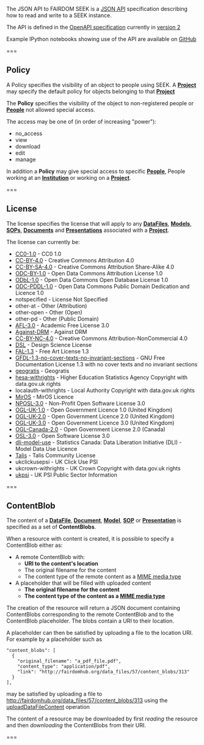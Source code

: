 <a name="api"></a>The JSON API to FAIRDOM SEEK is a [JSON API](http://jsonapi.org) specification describing how to read and write to a SEEK instance.

The API is defined in the [OpenAPI specification](https://swagger.io/specification) currently in [version 2](https://github.com/OAI/OpenAPI-Specification/blob/master/versions/2.0.md)

Example IPython notebooks showing use of the API are available on [GitHub](https://github.com/seek4science/seekAPIexamples)

===

## Policy
<a name="Policy"></a>
A Policy specifies the visibility of an object to people using SEEK. A <a href="#projects">**Project**</a> may specify the default policy for objects belonging to that <a href="#projects">**Project**</a>

The **Policy** specifies the visibility of the object to non-registered people or <a href="#people">**People**</a> not allowed special access.

The access may be one of (in order of increasing "power"):

* no_access
* view
* download
* edit
* manage

In addition a **Policy** may give special access to specific <a href="#people">**People**</a>, People working at an <a href="#institutions">**Institution**</a> or working on a <a href="#projects">**Project**</a>.

===

## License
<a name="License"></a>
The license specifies the license that will apply to any <a href="#dataFiles">**DataFiles**</a>, <a href="#models">**Models**</a>, <a href="#sops">**SOPs**</a>, <a href="#documents">**Documents**</a> and <a href="#presentations">**Presentations**</a> associated with a <a href="#projects">**Project**</a>.

The license can currently be:

* [CC0-1.0](https://creativecommons.org/publicdomain/zero/1.0/) - CC0 1.0
* [CC-BY-4.0](https://creativecommons.org/licenses/by/4.0/) - Creative Commons Attribution 4.0
* [CC-BY-SA-4.0](https://creativecommons.org/licenses/by-sa/4.0/) - Creative Commons Attribution Share-Alike 4.0
* [ODC-BY-1.0](http://www.opendefinition.org/licenses/odc-by) - Open Data Commons Attribution License 1.0
* [ODbL-1.0](http://www.opendefinition.org/licenses/odc-odbl) - Open Data Commons Open Database License 1.0
* [ODC-PDDL-1.0](http://www.opendefinition.org/licenses/odc-pddl) - Open Data Commons Public Domain Dedication and Licence 1.0
* notspecified - License Not Specified
* other-at - Other (Attribution)
* other-open - Other (Open)
* other-pd - Other (Public Domain)
* [AFL-3.0](http://www.opensource.org/licenses/AFL-3.0) - Academic Free License 3.0
* [Against-DRM](http://www.opendefinition.org/licenses/against-drm) - Against DRM
* [CC-BY-NC-4.0](https://creativecommons.org/licenses/by-nc/4.0/) - Creative Commons Attribution-NonCommercial 4.0
* [DSL](http://www.opendefinition.org/licenses/dsl) - Design Science License
* [FAL-1.3](http://www.opendefinition.org/licenses/fal) - Free Art License 1.3
* [GFDL-1.3-no-cover-texts-no-invariant-sections](http://www.opendefinition.org/licenses/gfdl) - GNU Free Documentation License 1.3 with no cover texts and no invariant sections
* [geogratis](http://geogratis.gc.ca/geogratis/licenceGG) - Geogratis
* [hesa-withrights](http://www.hesa.ac.uk/index.php?option=com_content&amp;task=view&amp;id=2619&amp;Itemid=209) - Higher Education Statistics Agency Copyright with data.gov.uk rights
* localauth-withrights - Local Authority Copyright with data.gov.uk rights
* [MirOS](http://www.opensource.org/licenses/MirOS) - MirOS Licence
* [NPOSL-3.0](http://www.opensource.org/licenses/NPOSL-3.0) - Non-Profit Open Software License 3.0
* [OGL-UK-1.0](http://reference.data.gov.uk/id/open-government-licence) - Open Government Licence 1.0 (United Kingdom)
* [OGL-UK-2.0](https://www.nationalarchives.gov.uk/doc/open-government-licence/version/2/) - Open Government Licence 2.0 (United Kingdom)
* [OGL-UK-3.0](https://www.nationalarchives.gov.uk/doc/open-government-licence/version/3/) - Open Government Licence 3.0 (United Kingdom)
* [OGL-Canada-2.0](http://data.gc.ca/eng/open-government-licence-canada) - Open Government License 2.0 (Canada)
* [OSL-3.0](http://www.opensource.org/licenses/OSL-3.0) - Open Software License 3.0
* [dli-model-use](http://data.library.ubc.ca/datalib/geographic/DMTI/license.html) - Statistics Canada: Data Liberation Initiative (DLI) - Model Data Use Licence
* [Talis](http://www.opendefinition.org/licenses/tcl) - Talis Community License
* ukclickusepsi - UK Click Use PSI
* ukcrown-withrights - UK Crown Copyright with data.gov.uk rights
* [ukpsi](http://www.opendefinition.org/licenses/ukpsi) - UK PSI Public Sector Information

===

## ContentBlob
<a name="ContentBlob"></a>
<a name="contentBlobs"></a>
The content of a <a href="#dataFiles">**DataFile**</a>, <a href="#documents">**Document**</a>, <a href="#models">**Model**</a>, <a href="#sops">**SOP**</a> or <a href="#presentations">**Presentation**</a> is specified as a set of **ContentBlobs**.

When a resource with content is created, it is possible to specify a ContentBlob either as:

* A remote ContentBlob with:
  * **URI to the content's location**
  * The original filename for the content
  * The content type of the remote content as a [MIME media type](https://en.wikipedia.org/wiki/Media_type)
* A placeholder that will be filled with uploaded content
  * **The original filename for the content**
  * **The content type of the content as a [MIME media type](https://en.wikipedia.org/wiki/Media_type)**

The creation of the resource will return a JSON document containing ContentBlobs corresponding to the remote ContentBlob and to the ContentBlob placeholder. The blobs contain a URI to their location.

A placeholder can then be satisfied by uploading a file to the location URI. For example by a placeholder such as 

```
"content_blobs": [
  {
    "original_filename": "a_pdf_file.pdf",
    "content_type": "application/pdf",
    "link": "http://fairdomhub.org/data_files/57/content_blobs/313"
  }
],
```

may be satisfied by uploading a file to http://fairdomhub.org/data_files/57/content_blobs/313 using the <a href="#uploadDataFileContent">uploadDataFileContent</a> operation

The content of a resource may be downloaded by first *reading* the resource and then *downloading* the ContentBlobs from their URI.

===
